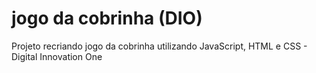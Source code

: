 # jogo da cobrinha (DIO)
Projeto recriando jogo da cobrinha utilizando JavaScript, HTML e CSS - Digital Innovation One
